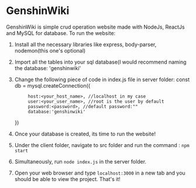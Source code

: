 # GenshinWiki

GenshinWiki is simple crud operation website made with NodeJs, ReactJs and MySQL for database.
To run the website:
1. Install all the necessary libraries like express, body-parser, nodemon(this one's optional) 
2. Import all the tables into your sql database(I would recommend naming the database: 'genshinwiki'
3. Change the following piece of code in index.js file in server folder:
	const db = mysql.createConnection({
	
    		host:<your_host_name>, //localhost in my case
    		user:<your_user_name>, //root is the user by default
    		password:<password>, //default password:"" 
    		database:'genshinwiki'
	})
4. Once your database is created, its time to run the website!
5. Under the client folder, navigate to src folder and run the command : ```npm start```
6. Simultaneously, run ```node index.js``` in the server folder.
7. Open your web browser and type ```localhost:3000``` in a new tab and you should be able to view the project.
That's it!
